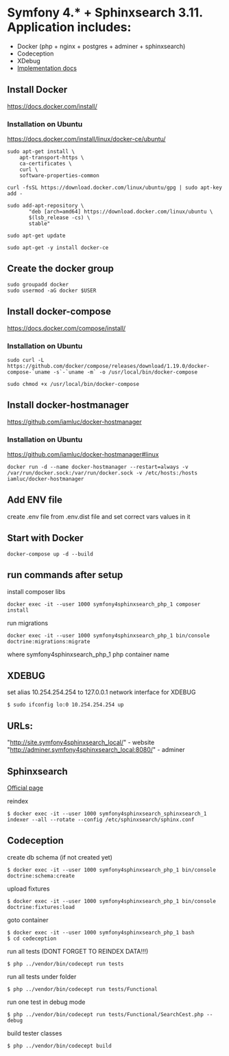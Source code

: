 # Symfony 4.* + Sphinxsearch 3.11. Application includes:
- Docker (php + nginx + postgres + adminer + sphinxsearch)
- Codeception 
- XDebug
- [Implementation docs](https://github.com/vavilen84/symfony_4_sphinx_search/tree/master/docs)

##  Install Docker 

https://docs.docker.com/install/

### Installation on Ubuntu

https://docs.docker.com/install/linux/docker-ce/ubuntu/

```
sudo apt-get install \
    apt-transport-https \
    ca-certificates \
    curl \
    software-properties-common
```

```
curl -fsSL https://download.docker.com/linux/ubuntu/gpg | sudo apt-key add -
```

```
sudo add-apt-repository \
       "deb [arch=amd64] https://download.docker.com/linux/ubuntu \
       $(lsb_release -cs) \
       stable"
```

```
sudo apt-get update
```

```
sudo apt-get -y install docker-ce
```

## Create the docker group

```
sudo groupadd docker
sudo usermod -aG docker $USER
```

##  Install docker-compose 

https://docs.docker.com/compose/install/

### Installation on Ubuntu

```
sudo curl -L https://github.com/docker/compose/releases/download/1.19.0/docker-compose-`uname -s`-`uname -m` -o /usr/local/bin/docker-compose
```

```
sudo chmod +x /usr/local/bin/docker-compose
```

##  Install docker-hostmanager

https://github.com/iamluc/docker-hostmanager

### Installation on Ubuntu

https://github.com/iamluc/docker-hostmanager#linux

```
docker run -d --name docker-hostmanager --restart=always -v /var/run/docker.sock:/var/run/docker.sock -v /etc/hosts:/hosts iamluc/docker-hostmanager
```

##  Add ENV file

create .env file from .env.dist file and set correct vars values in it


##  Start with Docker

```
docker-compose up -d --build
```

##  run commands after setup


install composer libs
```
docker exec -it --user 1000 symfony4sphinxsearch_php_1 composer install
```

run migrations
```
docker exec -it --user 1000 symfony4sphinxsearch_php_1 bin/console doctrine:migrations:migrate
```

where symfony4sphinxsearch_php_1 php container name

## XDEBUG
set alias 10.254.254.254 to 127.0.0.1 network interface for XDEBUG
```
$ sudo ifconfig lo:0 10.254.254.254 up
```

## URLs:
"http://site.symfony4sphinxsearch_local/" - website<br>
"http://adminer.symfony4sphinxsearch_local:8080/" - adminer

## Sphinxsearch

[Official page](http://sphinxsearch.com/)

reindex

```
$ docker exec -it --user 1000 symfony4sphinxsearch_sphinxsearch_1 indexer --all --rotate --config /etc/sphinxsearch/sphinx.conf 
```

## Codeception
 
create db schema (if not created yet)
```
$ docker exec -it --user 1000 symfony4sphinxsearch_php_1 bin/console doctrine:schema:create 
```

upload fixtures
```
$ docker exec -it --user 1000 symfony4sphinxsearch_php_1 bin/console doctrine:fixtures:load 
```

goto container
```
$ docker exec -it --user 1000 symfony4sphinxsearch_php_1 bash
$ cd codeception
```
run all tests (DONT FORGET TO REINDEX DATA!!!)
```
$ php ../vendor/bin/codecept run tests
```

run all tests under folder
```
$ php ../vendor/bin/codecept run tests/Functional
```

run one test in debug mode
```
$ php ../vendor/bin/codecept run tests/Functional/SearchCest.php --debug
```

build tester classes
```
$ php ../vendor/bin/codecept build
```